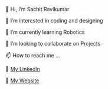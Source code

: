 👋 Hi, I’m Sachit Ravikumar
  
👀 I’m interested in coding and designing

🌱 I’m currently learning Robotics

💞 I’m looking to collaborate on Projects

📫 How to reach me ...

🔗 [My LinkedIn](https://www.linkedin.com/in/sachit-ravikumar/)

📃 [My Website](https://portfolio-6602.vercel.app)


<!---
Sachit6602/Sachit6602 is a ✨ special ✨ repository because its `README.md` (this file) appears on your GitHub profile.
You can click the Preview link to take a look at your changes.
--->
